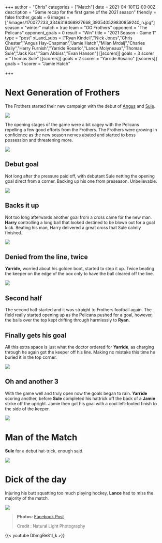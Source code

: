 +++
author = "Chris"
categories = ["Match"]
date = 2021-04-10T12:00:00Z
description = "Game recap for the first game of the 2021 season"
friendly = false
frother_goals = 6
images = ["/images/170077233_3346319468927668_393540529830859240_n.jpg"]
season = "winter"
match = true
team = "OG Frothers"
opponent = "The Pelicans"
opponent_goals = 0
result = "Win"
title = "2021 Season - Game 1"
type = "post"
xi_and_subs = ["Ryan Kindell","Nick Jones","Chris Chester","Angus Hay-Chapman","Jamie Hatch","Milan Mrdalj","Charles Daily","Harry Furnish","Yarride Rosario","Lance Molyneaux","Thomas Sule","Jack Kos","Sam Abbiss","Evan Hanson"]
[[scorers]]
goals = 3
scorer = "Thomas Sule"
[[scorers]]
goals = 2
scorer = "Yarride Rosario"
[[scorers]]
goals = 1
scorer = "Jamie Hatch"

+++
# Next Generation of Frothers

The Frothers started their new campaign with the debut of [Angus](/squad-members/angus-hay-chapman/) and [Sule](/squad-members/thomas-sule/).

![](/images/168898791_3346319445594337_3652744537790515798_n.jpg)

The opening stages of the game were a bit cagey with the Pelicans repelling a few good efforts from the Frothers. The Frothers were growing in confidence as the new season nerves abated and started to boss possession and threatening more.

![](/images/170245482_3346319955594286_2903634343249589739_n.jpg)

## Debut goal

Not long after the pressure paid off, with debutant Sule netting the opening goal direct from a corner. Backing up his one from preseason. Unbelievable.

![](/images/169177967_3346318892261059_959014071746329477_n.jpg)

## Backs it up

Not too long afterwards another goal from a cross came for the new man. **Harry** controlling a long ball that looked destined to be blown out for a goal kick. Beating his man, Harry delivered a great cross that Sule calmly finished.

![](/images/169621017_3346319025594379_5946292661204077797_n.jpg)

## Denied from the line, twice

**Yarride,** worried about his golden boot, started to step it up. Twice beating the keeper on the edge of the box only to have the ball cleared off the line.

![](/images/169935594_3346318758927739_633639018038267009_n.jpg)

## Second half

The second half started and it was straight to Frothers football again. The field really started opening up as the Pelicans pushed for a goal, however, the balls over the top kept drifting through harmlessly to **Ryan**.

## Finally gets his goal

All this extra space is just what the doctor ordered for **Yarride**, as charging through he again got the keeper off his line. Making no mistake this time he buried it in the top corner.

![](/images/170446391_3346318435594438_4028163361066867435_n.jpg)

## Oh and another 3

With the game well and truly open now the goals began to rain. **Yarride** scoring another, before **Sule** completed his hattrick off the back of a **Jamie** strike off the upright. Jamie then got his goal with a cool left-footed finish to the side of the keeper.

![](/images/169085959_3346319855594296_1210177897700306669_n.jpg)

# Man of the Match

**Sule** for a debut hat-trick, enough said.

![](/images/171107314_3346319488927666_4228156447681559071_n.jpg)

# Dick of the day

Injuring his butt squatting too much playing hockey, **Lance** had to miss the majority of the match.

![](/images/img_33502.JPG)

> **Photos:** [Facebook Post](https://www.facebook.com/media/set/?set=a.3346320032260945&type=3)
>
> Credit : Natural Light Photography

{{< youtube DbmgBe81l_k >}}